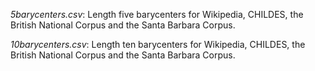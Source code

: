 *5barycenters.csv*: Length five barycenters for Wikipedia, CHILDES, the British National Corpus and the Santa Barbara Corpus.

*10barycenters.csv*: Length ten barycenters for Wikipedia, CHILDES, the British National Corpus and the Santa Barbara Corpus. 
